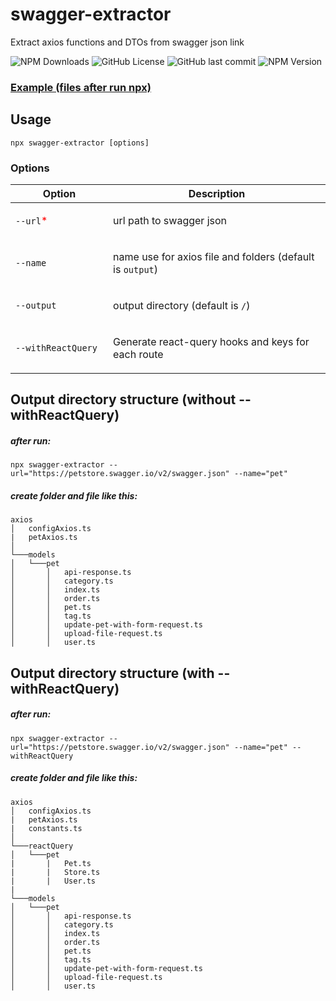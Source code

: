 # swagger-extractor

Extract axios functions and DTOs from swagger json link

![NPM Downloads](https://img.shields.io/npm/dw/swagger-extractor)
![GitHub License](https://img.shields.io/github/license/mostafaRoosta74/swagger-extractor)
![GitHub last commit](https://img.shields.io/github/last-commit/mostafaRoosta74/swagger-extractor)
![NPM Version](https://img.shields.io/npm/v/swagger-extractor)


### [Example (files after run npx)](https://github.com/mostafaRoosta74/swagger-extractor/tree/main/result-example)

## Usage
`npx swagger-extractor [options]`
### Options

<table>
<thead>
<tr>
<th width="200px"> Option</th>
<th width="900px">Description</th>
</tr>
</thead>
<tbody>
<tr width="600px">
<td>

`--url`<span style="color:red">*</span>
</td>
<td>
url path to swagger json    
</td>
</tr>
<tr width="600px">
<td>

`--name`
</td>
<td>

name use for axios file and folders (default is `output`) 
</td>
</tr>
<tr width="600px">
<td>

`--output`
</td>
<td>

output directory (default is `/`)  
</td>
</tr>
<tr width="600px">
<td>

`--withReactQuery`
</td>
<td>

Generate react-query hooks and keys for each route 
</td>
</tr>
</tbody>
</table>



## Output directory structure (without --withReactQuery)
##### after run: 
`npx swagger-extractor --url="https://petstore.swagger.io/v2/swagger.json" --name="pet"`
##### create folder and file like this:
```
axios
│   configAxios.ts
|   petAxios.ts
│
└───models
│   └───pet
│       │   api-response.ts
│       │   category.ts
│       │   index.ts
│       │   order.ts
│       │   pet.ts
│       │   tag.ts
│       │   update-pet-with-form-request.ts
│       │   upload-file-request.ts
│       │   user.ts
```

## Output directory structure (with --withReactQuery)
##### after run:
`npx swagger-extractor --url="https://petstore.swagger.io/v2/swagger.json" --name="pet" --withReactQuery`
##### create folder and file like this:
```
axios
│   configAxios.ts
|   petAxios.ts
|   constants.ts
│
└───reactQuery
│   └───pet
|       |   Pet.ts
|       |   Store.ts
|       |   User.ts
|
└───models
│   └───pet
│       │   api-response.ts
│       │   category.ts
│       │   index.ts
│       │   order.ts
│       │   pet.ts
│       │   tag.ts
│       │   update-pet-with-form-request.ts
│       │   upload-file-request.ts
│       │   user.ts
```

